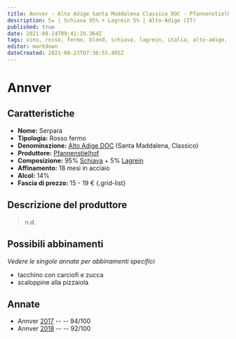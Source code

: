 ```yaml
---
title: Annver - Alto Adige Santa Maddalena Classico DOC - Pfannenstielhof
description: 5★ | Schiava 95% + Lagrein 5% | Alto-Adige (IT)
published: true
date: 2021-08-24T09:41:19.364Z
tags: vino, rosso, fermo, blend, schiava, lagrein, italia, alto-adige, tacchino con carciofi e zucca, scaloppine alla pizzaiola, 15 - 19 €, 5 stelle
editor: markdown
dateCreated: 2021-08-23T07:36:55.405Z
---
```


# Annver

## Caratteristiche
- **Nome:** Serpara
- **Tipologia:** Rosso fermo 
- **Denominazione:** [Alto Adige DOC](/denominazioni/Italia/Alto-Adige/DOC/Alto-Adige) (Santa Maddalena, Classico)
- **Produttore:** [Pfannenstielhof](/produttori/Italia/Alto-Adige/Pfannenstielhof) 
- **Composizione:** 95% [Schiava](/vitigni/Italia/bacca-nera/schiava) + 5% [Lagrein](/vitigni/Italia/bacca-nera/lagrein)
- **Affinamento:** 18 mesi in acciaio
- **Alcol:** 14%
- **Fascia di prezzo:** 15 - 19 €
{.grid-list}

## Descrizione del produttore

> n.d.


## Possibili abbinamenti
*Vedere le singole annate per abbinamenti specifici*

- tacchino con carciofi e zucca
- scaloppine alla pizzaiola

## Annate
- Annver [2017](/vini/Italia/Alto-Adige/Pfannenstielhof/Annver/2017) -- <span class="star-5"></span> -- 94/100
- Annver [2018](/vini/Italia/Alto-Adige/Pfannenstielhof/Annver/2018) -- <span class="star-5"></span> -- 92/100
 
 